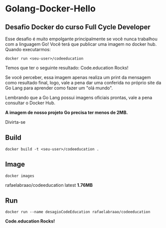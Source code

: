 # Golang-Docker-Hello

## Desafio Docker do curso Full Cycle Developer

Esse desafio é muito empolgante principalmente se você nunca trabalhou com a linguagem Go!
Você terá que publicar uma imagem no docker hub. Quando executarmos:
```
docker run <seu-user>/codeeducation
```
Temos que ter o seguinte resultado: Code.education Rocks!

Se você perceber, essa imagem apenas realiza um print da mensagem como resultado final, logo, vale a pena dar uma conferida no próprio site da Go Lang para aprender como fazer um "olá mundo".

Lembrando que a Go Lang possui imagens oficiais prontas, vale a pena consultar o Docker Hub.

**A imagem de nosso projeto Go precisa ter menos de 2MB.**

Divirta-se
  
## Build
```  
docker build -t <seu-user>/codeeducation .
```
  
## Image
```  
docker images
```
  rafaelabraao/codeeducation        latest    **1.76MB**

## Run
```
docker run --name desagioCodeEducation rafaelabraao/codeeducation
```
  **Code.education Rocks!**
